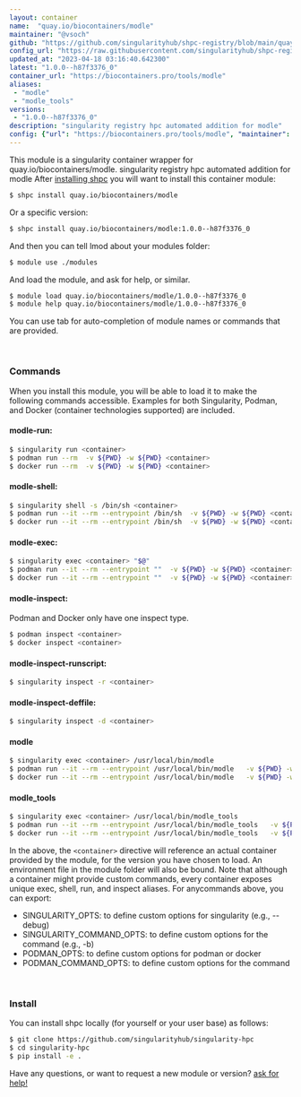 ```yaml
---
layout: container
name:  "quay.io/biocontainers/modle"
maintainer: "@vsoch"
github: "https://github.com/singularityhub/shpc-registry/blob/main/quay.io/biocontainers/modle/container.yaml"
config_url: "https://raw.githubusercontent.com/singularityhub/shpc-registry/main/quay.io/biocontainers/modle/container.yaml"
updated_at: "2023-04-18 03:16:40.642300"
latest: "1.0.0--h87f3376_0"
container_url: "https://biocontainers.pro/tools/modle"
aliases:
 - "modle"
 - "modle_tools"
versions:
 - "1.0.0--h87f3376_0"
description: "singularity registry hpc automated addition for modle"
config: {"url": "https://biocontainers.pro/tools/modle", "maintainer": "@vsoch", "description": "singularity registry hpc automated addition for modle", "latest": {"1.0.0--h87f3376_0": "sha256:66c28fc5e73fcb3824f740c5aaf7e7426cee6a1b1a451db713eafd6f0ba0f319"}, "tags": {"1.0.0--h87f3376_0": "sha256:66c28fc5e73fcb3824f740c5aaf7e7426cee6a1b1a451db713eafd6f0ba0f319"}, "docker": "quay.io/biocontainers/modle", "aliases": {"modle": "/usr/local/bin/modle", "modle_tools": "/usr/local/bin/modle_tools"}}
---
```


This module is a singularity container wrapper for quay.io/biocontainers/modle.
singularity registry hpc automated addition for modle
After [installing shpc](#install) you will want to install this container module:


```bash
$ shpc install quay.io/biocontainers/modle
```

Or a specific version:

```bash
$ shpc install quay.io/biocontainers/modle:1.0.0--h87f3376_0
```

And then you can tell lmod about your modules folder:

```bash
$ module use ./modules
```

And load the module, and ask for help, or similar.

```bash
$ module load quay.io/biocontainers/modle/1.0.0--h87f3376_0
$ module help quay.io/biocontainers/modle/1.0.0--h87f3376_0
```

You can use tab for auto-completion of module names or commands that are provided.

<br>

### Commands

When you install this module, you will be able to load it to make the following commands accessible.
Examples for both Singularity, Podman, and Docker (container technologies supported) are included.

#### modle-run:

```bash
$ singularity run <container>
$ podman run --rm  -v ${PWD} -w ${PWD} <container>
$ docker run --rm  -v ${PWD} -w ${PWD} <container>
```

#### modle-shell:

```bash
$ singularity shell -s /bin/sh <container>
$ podman run --it --rm --entrypoint /bin/sh  -v ${PWD} -w ${PWD} <container>
$ docker run --it --rm --entrypoint /bin/sh  -v ${PWD} -w ${PWD} <container>
```

#### modle-exec:

```bash
$ singularity exec <container> "$@"
$ podman run --it --rm --entrypoint ""  -v ${PWD} -w ${PWD} <container> "$@"
$ docker run --it --rm --entrypoint ""  -v ${PWD} -w ${PWD} <container> "$@"
```

#### modle-inspect:

Podman and Docker only have one inspect type.

```bash
$ podman inspect <container>
$ docker inspect <container>
```

#### modle-inspect-runscript:

```bash
$ singularity inspect -r <container>
```

#### modle-inspect-deffile:

```bash
$ singularity inspect -d <container>
```


#### modle

```bash
$ singularity exec <container> /usr/local/bin/modle
$ podman run --it --rm --entrypoint /usr/local/bin/modle   -v ${PWD} -w ${PWD} <container> -c " $@"
$ docker run --it --rm --entrypoint /usr/local/bin/modle   -v ${PWD} -w ${PWD} <container> -c " $@"
```


#### modle_tools

```bash
$ singularity exec <container> /usr/local/bin/modle_tools
$ podman run --it --rm --entrypoint /usr/local/bin/modle_tools   -v ${PWD} -w ${PWD} <container> -c " $@"
$ docker run --it --rm --entrypoint /usr/local/bin/modle_tools   -v ${PWD} -w ${PWD} <container> -c " $@"
```



In the above, the `<container>` directive will reference an actual container provided
by the module, for the version you have chosen to load. An environment file in the
module folder will also be bound. Note that although a container
might provide custom commands, every container exposes unique exec, shell, run, and
inspect aliases. For anycommands above, you can export:

 - SINGULARITY_OPTS: to define custom options for singularity (e.g., --debug)
 - SINGULARITY_COMMAND_OPTS: to define custom options for the command (e.g., -b)
 - PODMAN_OPTS: to define custom options for podman or docker
 - PODMAN_COMMAND_OPTS: to define custom options for the command

<br>

### Install

You can install shpc locally (for yourself or your user base) as follows:

```bash
$ git clone https://github.com/singularityhub/singularity-hpc
$ cd singularity-hpc
$ pip install -e .
```

Have any questions, or want to request a new module or version? [ask for help!](https://github.com/singularityhub/singularity-hpc/issues)